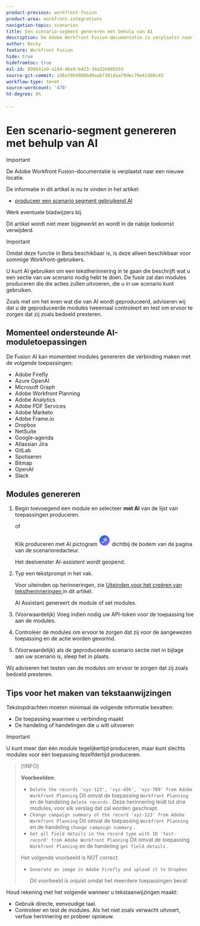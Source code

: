 ```yaml
---
product-previous: workfront-fusion
product-area: workfront-integrations
navigation-topic: scenarios
title: Een scenario-segment genereren met behulp van AI
description: De Adobe Workfront Fusion-documentatie is verplaatst naar een nieuwe locatie. Dit artikel is vervangen, maar bevat een koppeling naar het nieuwe artikel dat deze functionaliteit behandelt.
author: Becky
feature: Workfront Fusion
hide: true
hidefromtoc: true
exl-id: 899641a0-a104-4be9-b423-34a32e985b53
source-git-commit: 2d6af8b4988bd9aab7381daa79dec79e41408c45
workflow-type: tm+mt
source-wordcount: '470'
ht-degree: 0%

---
```


# Een scenario-segment genereren met behulp van AI

>[!IMPORTANT]
>
>De Adobe Workfront Fusion-documentatie is verplaatst naar een nieuwe locatie.
>
>De informatie in dit artikel is nu te vinden in het artikel:
>
>* [ produceer een scenario segment gebruikend AI ](https://experienceleague.adobe.com/docs/workfront-fusion/using/create-scenarios/add-modules/add-a-module-with-ai.html)
>
>Werk eventuele bladwijzers bij.
>
>Dit artikel wordt niet meer bijgewerkt en wordt in de nabije toekomst verwijderd.

<!--DO NOT DELETE - linked through CSH-->

>[!IMPORTANT]
>
>Omdat deze functie in Beta beschikbaar is, is deze alleen beschikbaar voor sommige Workfront-gebruikers.

U kunt AI gebruiken om een tekstherinnering in te gaan die beschrijft wat u een sectie van uw scenario nodig hebt te doen. De fusie zal dan modules produceren die die acties zullen uitvoeren, die u in uw scenario kunt gebruiken.

Zoals met om het even wat die van AI wordt geproduceerd, adviseren wij dat u de geproduceerde modules tweemaal controleert en test om ervoor te zorgen dat zij zoals bedoeld presteren.

## Momenteel ondersteunde AI-moduletoepassingen

De Fusion AI kan momenteel modules genereren die verbinding maken met de volgende toepassingen:

* Adobe Firefly
* Azure OpenAI
* Microsoft Graph
* Adobe Workfront Planning
* Adobe Analytics
* Adobe PDF Services
* Adobe Marketo
* Adobe Frame.io
* Dropbox
* NetSuite
* Google-agenda
* Atlassian Jira
* GitLab
* Spotiseren
* Bitmap
* OpenAI
* Slack

## Modules genereren

1. Begin toevoegend een module en selecteer **met AI** van de lijst van toepassingen produceren.

   of

   Klik produceren met AI pictogram ![ produceert met AI ](assets/generate-with-ai-icon-beta.png) dichtbij de bodem van de pagina van de scenarioredacteur.

   Het deelvenster AI-assistent wordt geopend.
1. Typ een tekstprompt in het vak.

   Voor uiteinden op herinneringen, zie [ Uiteinden voor het creëren van tekstherinneringen ](#tips-for-creating-text-prompts) in dit artikel.

   AI Assistant genereert de module of set modules.
1. (Voorwaardelijk) Voeg indien nodig uw API-token voor de toepassing toe aan de modules.
1. Controleer de modules om ervoor te zorgen dat zij voor de aangewezen toepassing en de actie worden gevormd.
1. (Voorwaardelijk) als de geproduceerde scenario sectie niet in bijlage aan uw scenario is, sleep het in plaats.

Wij adviseren het testen van de modules om ervoor te zorgen dat zij zoals bedoeld presteren.

## Tips voor het maken van tekstaanwijzingen

Tekstopdrachten moeten minimaal de volgende informatie bevatten:

* De toepassing waarmee u verbinding maakt
* De handeling of handelingen die u wilt uitvoeren

>[!IMPORTANT]
>
>U kunt meer dan één module tegelijkertijd produceren, maar kunt slechts modules voor één toepassing tezelfdertijd produceren.

>[!INFO]
>
>**Voorbeelden**:
>
>* `Delete the records 'xyz-123', 'xyz-456', 'xyz-789' from Adobe Workfront Planning`
>Dit omvat de toepassing `Workfront Planning` en de handeling `delete records` . Deze herinnering leidt tot drie modules, voor elk verslag dat zal worden geschrapt.
>* `Change campaign summary of the record 'xyz-123' from Adobe Workfront Planning`
>Dit omvat de toepassing `Workfront Planning` en de handeling `change campaign summary` .
>* `Get all field details in the record type with ID 'test-record' from Adobe Workfront Planning`
>Dit omvat de toepassing `Workfront Planning` en de handeling `get field details` .
>
>Het volgende voorbeeld is NOT correct:
>
>* `Generate an image in Adobe Firefly and upload it to Dropbox`
>
>    Dit voorbeeld is onjuist omdat het meerdere toepassingen bevat

Houd rekening met het volgende wanneer u tekstaanwijzingen maakt:

* Gebruik directe, eenvoudige taal.
* Controleer en test de modules. Als het niet zoals verwacht uitvoert, verfuw herinnering en probeer opnieuw.
